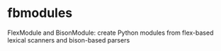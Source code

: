 fbmodules
=========

FlexModule and BisonModule: create Python modules from flex-based lexical scanners and bison-based parsers

